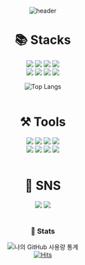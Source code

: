 <div align="center">

![header](https://capsule-render.vercel.app/api?type=waving&color=auto&height=300&section=header&text=김유강의%20포트폴리오&fontSize=70&animation=fadeIn&fontAlignY=38&desc=KIM%20YU%20KANG'S%20PORTFOLIO&descAlignY=51&descAlign=67)<br>

# 📚 Stacks
<img src="https://img.shields.io/badge/C Sharp-239120?style=for-the-badge&logo=C Sharp&logoColor=white">
<img src="https://img.shields.io/badge/Python-3776AB?style=for-the-badge&logo=Python&logoColor=white">
<img src="https://img.shields.io/badge/Kotlin-7F52FF?style=for-the-badge&logo=Kotlin&logoColor=white">
<img src="https://img.shields.io/badge/Java-B07219?style=for-the-badge&logo=Java&logoColor=white"><br>
<img src="https://img.shields.io/badge/HTML5-E34F26?style=for-the-badge&logo=HTML5&logoColor=white">
<img src="https://img.shields.io/badge/CSS3-1572B6?style=for-the-badge&logo=CSS3&logoColor=white">
<img src="https://img.shields.io/badge/JavaScript-F7DF1E?style=for-the-badge&logo=JavaScript&logoColor=black">
<img src="https://img.shields.io/badge/ORACLE-F80000?style=for-the-badge&logo=ORACLE&logoColor=white">
  
![Top Langs](https://github-readme-stats.vercel.app/api/top-langs/?username=dokang0144&layout=compact&hide=ASP.NET,Ruby,CSS)<br><br>


# ⚒️ Tools
<img src="https://img.shields.io/badge/Eclipse IDE-2C2255?style=for-the-badge&logo=Eclipse IDE&logoColor=white">
<img src="https://img.shields.io/badge/IntelliJ IDEA-000000?style=for-the-badge&logo=IntelliJ IDEA&logoColor=white">
<img src="https://img.shields.io/badge/Visual Studio-5C2D91?style=for-the-badge&logo=Visual Studio&logoColor=white">
<img src="https://img.shields.io/badge/Visual Studio Code-007ACC?style=for-the-badge&logo=Visual Studio Code&logoColor=white"><br>
<img src="https://img.shields.io/badge/Unity-e9e9e9?style=for-the-badge&logo=Unity&logoColor=black">
<img src="https://img.shields.io/badge/Android Studio-3DDC84?style=for-the-badge&logo=Android Studio&logoColor=white">
<img src="https://img.shields.io/badge/Adobe Premiere Pro-9999FF?style=for-the-badge&logo=Adobe Premiere Pro&logoColor=white">
<img src="https://img.shields.io/badge/Adobe Photoshop-31A8FF?style=for-the-badge&logo=Adobe Photoshop&logoColor=white"><br><br>


# 🌈 SNS
<a href="https://www.instagram.com/dokang_0144/" target="_blank"><img src="https://img.shields.io/badge/Instagram-E4405F?style=for-the-badge&logo=Instagram&logoColor=white"/></a>
<a href="https://www.facebook.com/profile.php?id=100013019054609" target="_blank"><img src="https://img.shields.io/badge/Facebook-1877F2?style=for-the-badge&logo=Facebook&logoColor=white"/></a><br><br>

### 💖 Stats
![나의 GitHub 사용량 통계](https://github-readme-stats.vercel.app/api?username=dokang0144&show_icons=true&theme=merko)<br>
[![Hits](https://hits.seeyoufarm.com/api/count/incr/badge.svg?url=https%3A%2F%2Fgithub.com%2Fdokang0144%2F&count_bg=%2344CC10&title_bg=%23555555&icon=github.svg&icon_color=%23E7E7E7&title=hits&edge_flat=true)](https://hits.seeyoufarm.com)
</div>
